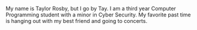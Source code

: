 My name is Taylor Rosby, but I go by Tay. I am a third year Computer Programming student with a minor in Cyber Security. My favorite past time is hanging out with my best friend and going to concerts. 
